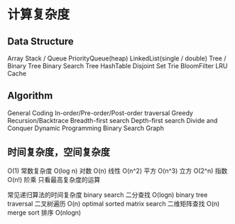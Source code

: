 # 计算复杂度

## Data Structure
Array
Stack / Queue
PriorityQueue(heap)
LinkedList(single / double)
Tree / Binary Tree
Binary Search Tree
HashTable
Disjoint Set
Trie
BloomFilter
LRU Cache

## Algorithm
General Coding
In-order/Pre-order/Post-order traversal
Greedy
Recursion/Backtrace
Breadth-first search
Depth-first search
Divide and Conquer
Dynamic Programming
Binary Search
Graph

## 时间复杂度，空间复杂度
O(1)        常数复杂度
O(log n)    对数
O(n)        线性
O(n^2)      平方
O(n^3)      立方
O(2^n)      指数
O(n!)       阶乘
只看最高复杂度的运算

常见递归算法的时间复杂度
binary search                   二分查找    O(logn)
binary tree traversal           二叉树遍历  O(n)
optimal sorted matrix search    二维矩阵查找    O(n)
merge sort                      排序    O(nlogn)